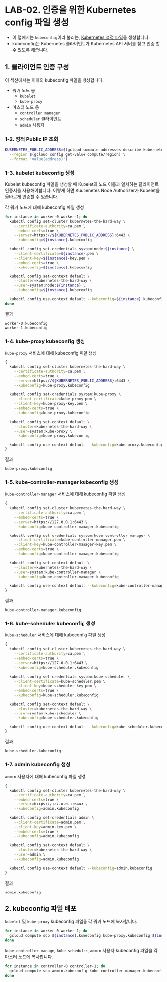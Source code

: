# LAB-02. 인증을 위한 Kubernetes config 파일 생성

- 이 랩에서는 `kubeconfig`이라 불리는, [Kubernetes 설정 파일](https://kubernetes.io/docs/concepts/configuration/organize-cluster-access-kubeconfig/)을 생성합니다.
- kubeconfig는 Kubernetes 클라이언트가 Kubernetes API 서버를 찾고 인증 할 수 있도록 해줍니다.

## 1. 클라이언트 인증 구성

이 섹션에서는 이하의 kubeconfig 파일을 생성합니다.
- 워커 노드 용
  - `kubelet`
  - `kube-proxy`
- 마스터 노드 용
  - `controller manager`
  - `scheduler` 클라이언트
  - `admin` 사용자

### 1-2. 정적 Public IP 조회

```sh
KUBERNETES_PUBLIC_ADDRESS=$(gcloud compute addresses describe kubernetes-the-hard-way \
  --region $(gcloud config get-value compute/region) \
  --format 'value(address)')
```

### 1-3. kubelet kubeconfig 생성

Kubelet kubeconfig 파일을 생성할 때 Kubelet의 노드 이름과 일치하는 클라이언트 인증서를 사용해야합니다. 이렇게 하면 Kuubenetes Node Authorizer가 Kubelet을 올바르게 인증할 수 있습니다.

각 워커 노드에 대해 kubeconfig 파일 생성

```sh
for instance in worker-0 worker-1; do
  kubectl config set-cluster kubernetes-the-hard-way \
    --certificate-authority=ca.pem \
    --embed-certs=true \
    --server=https://${KUBERNETES_PUBLIC_ADDRESS}:6443 \
    --kubeconfig=${instance}.kubeconfig

  kubectl config set-credentials system:node:${instance} \
    --client-certificate=${instance}.pem \
    --client-key=${instance}-key.pem \
    --embed-certs=true \
    --kubeconfig=${instance}.kubeconfig

  kubectl config set-context default \
    --cluster=kubernetes-the-hard-way \
    --user=system:node:${instance} \
    --kubeconfig=${instance}.kubeconfig

  kubectl config use-context default --kubeconfig=${instance}.kubeconfig
done
```

결과
```
worker-0.kubeconfig
worker-1.kubeconfig
```

### 1-4. kube-proxy kubeconfig 생성

`kube-proxy` 서비스에 대해 kubeconfig 파일 생성

```sh
{
  kubectl config set-cluster kubernetes-the-hard-way \
    --certificate-authority=ca.pem \
    --embed-certs=true \
    --server=https://${KUBERNETES_PUBLIC_ADDRESS}:6443 \
    --kubeconfig=kube-proxy.kubeconfig

  kubectl config set-credentials system:kube-proxy \
    --client-certificate=kube-proxy.pem \
    --client-key=kube-proxy-key.pem \
    --embed-certs=true \
    --kubeconfig=kube-proxy.kubeconfig

  kubectl config set-context default \
    --cluster=kubernetes-the-hard-way \
    --user=system:kube-proxy \
    --kubeconfig=kube-proxy.kubeconfig

  kubectl config use-context default --kubeconfig=kube-proxy.kubeconfig
}
```

결과
```
kube-proxy.kubeconfig
```

### 1-5. kube-controller-manager kubeconfig 생성

`kube-controller-manager` 서비스에 대해 kubeconfig 파일 생성

```sh
{
  kubectl config set-cluster kubernetes-the-hard-way \
    --certificate-authority=ca.pem \
    --embed-certs=true \
    --server=https://127.0.0.1:6443 \
    --kubeconfig=kube-controller-manager.kubeconfig

  kubectl config set-credentials system:kube-controller-manager \
    --client-certificate=kube-controller-manager.pem \
    --client-key=kube-controller-manager-key.pem \
    --embed-certs=true \
    --kubeconfig=kube-controller-manager.kubeconfig

  kubectl config set-context default \
    --cluster=kubernetes-the-hard-way \
    --user=system:kube-controller-manager \
    --kubeconfig=kube-controller-manager.kubeconfig

  kubectl config use-context default --kubeconfig=kube-controller-manager.kubeconfig
}
```

결과
```
kube-controller-manager.kubeconfig
```

### 1-6. kube-scheduler kubeconfig 생성

`kube-scheduler` 서비스에 대해 kubeconfig 파일 생성

```sh
{
  kubectl config set-cluster kubernetes-the-hard-way \
    --certificate-authority=ca.pem \
    --embed-certs=true \
    --server=https://127.0.0.1:6443 \
    --kubeconfig=kube-scheduler.kubeconfig

  kubectl config set-credentials system:kube-scheduler \
    --client-certificate=kube-scheduler.pem \
    --client-key=kube-scheduler-key.pem \
    --embed-certs=true \
    --kubeconfig=kube-scheduler.kubeconfig

  kubectl config set-context default \
    --cluster=kubernetes-the-hard-way \
    --user=system:kube-scheduler \
    --kubeconfig=kube-scheduler.kubeconfig

  kubectl config use-context default --kubeconfig=kube-scheduler.kubeconfig
}
```

결과
```
kube-scheduler.kubeconfig
```

### 1-7. admin kubeconfig 생성

`admin` 사용자에 대해 kubeconfig 파일 생성

```sh
{
  kubectl config set-cluster kubernetes-the-hard-way \
    --certificate-authority=ca.pem \
    --embed-certs=true \
    --server=https://127.0.0.1:6443 \
    --kubeconfig=admin.kubeconfig

  kubectl config set-credentials admin \
    --client-certificate=admin.pem \
    --client-key=admin-key.pem \
    --embed-certs=true \
    --kubeconfig=admin.kubeconfig

  kubectl config set-context default \
    --cluster=kubernetes-the-hard-way \
    --user=admin \
    --kubeconfig=admin.kubeconfig

  kubectl config use-context default --kubeconfig=admin.kubeconfig
}
```

결과
```
admin.kubeconfig
```

## 2. kubeconfig 파일 배포

`kubelet` 및 `kube-proxy` kubeconfig 파일을 각 워커 노드에 복사합니다.

```sh
for instance in worker-0 worker-1; do
  gcloud compute scp ${instance}.kubeconfig kube-proxy.kubeconfig ${instance}:~/
done
```

`kube-controller-manage`, `kube-scheduler`, `admin` 사용자 kubeconfig 파일을 각 마스터 노드에 복사합니다.

```sh
for instance in controller-0 controller-1; do
  gcloud compute scp admin.kubeconfig kube-controller-manager.kubeconfig kube-scheduler.kubeconfig ${instance}:~/
done
```

